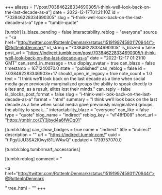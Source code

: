 +++
aliases = ["/post/703846228334690305/i-think-well-look-back-on-the-last-decade-as-a"]
date = 2022-12-17T01:21:10Z
id = "703846228334690305"
slug = "i-think-well-look-back-on-the-last-decade-as-a"
type = "tumblr-quote"

[tumblr]
is_blaze_pending = false
interactability_reblog = "everyone"
source = "<a href=\"http://twitter.com/RottenInDenmark/status/1519199745801170944\">@RottenInDenmark</a>"
id_string = "703846228334690305"
is_blazed = false
post_url = "https://indirect.tumblr.com/post/703846228334690305/i-think-well-look-back-on-the-last-decade-as-a"
date = "2022-12-17 01:21:10 GMT"
can_send_in_message = true
display_avatar = true
can_blaze = false
timestamp = 1671240070.0
state = "published"
can_reblog = false
id = 7.038462283346903e+17
should_open_in_legacy = true
note_count = 1.0
text = "I think we&rsquo;ll look back on the last decade as a time when social media gave previously marginalized groups the ability to speak directly to elites and, as a result, elites lost their minds."
can_reply = false
is_blocks_post_format = false
slug = "i-think-well-look-back-on-the-last-decade-as-a"
format = "html"
summary = "I think we’ll look back on the last decade as a time when social media gave previously marginalized groups the ability to speak..."
interactability_blaze = "everyone"
can_like = false
type = "quote"
blog_name = "indirect"
reblog_key = "vF48fD08"
short_url = "https://tmblr.co/ZY3jbyd4a6fWOq01"

[tumblr.blog]
can_show_badges = true
name = "indirect"
title = "indirect"
description = ""
url = "https://indirect.tumblr.com/"
uuid = "t:PgyUJU3SA2Klwyt81UWAwQ"
updated = 1739757070.0

[tumblr.blog.tumblrmart_accessories]

[tumblr.reblog]
comment = "<p><a href=\"http://twitter.com/RottenInDenmark/status/1519199745801170944\">@RottenInDenmark</a></p>"
tree_html = ""
+++
